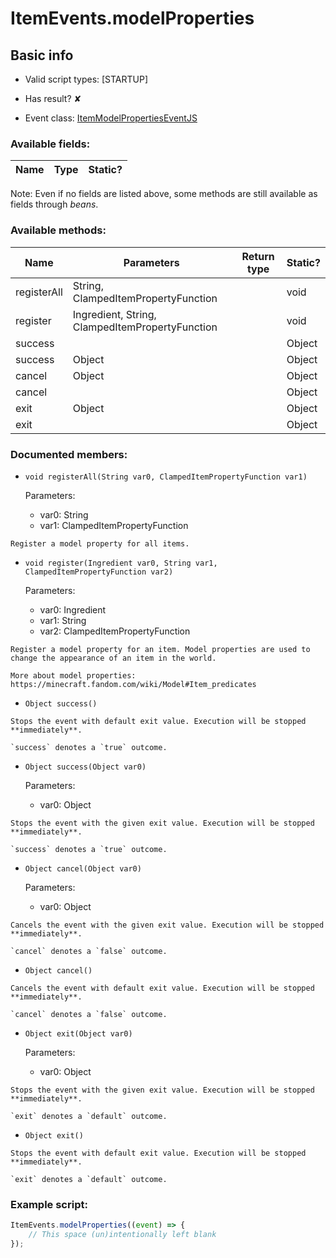 # ItemEvents.modelProperties

## Basic info

- Valid script types: [STARTUP]

- Has result? ✘

- Event class: [ItemModelPropertiesEventJS](https://github.com/KubeJS-Mods/KubeJS/tree/2001/common/src/main/java/dev/latvian/mods/kubejs/item/ItemModelPropertiesEventJS.java)

### Available fields:

| Name | Type | Static? |
| ---- | ---- | ------- |

Note: Even if no fields are listed above, some methods are still available as fields through *beans*.

### Available methods:

| Name | Parameters | Return type | Static? |
| ---- | ---------- | ----------- | ------- |
| registerAll | String, ClampedItemPropertyFunction |  | void | ✘ |
| register | Ingredient, String, ClampedItemPropertyFunction |  | void | ✘ |
| success |  |  | Object | ✘ |
| success | Object |  | Object | ✘ |
| cancel | Object |  | Object | ✘ |
| cancel |  |  | Object | ✘ |
| exit | Object |  | Object | ✘ |
| exit |  |  | Object | ✘ |


### Documented members:

- `void registerAll(String var0, ClampedItemPropertyFunction var1)`

  Parameters:
  - var0: String
  - var1: ClampedItemPropertyFunction

```
Register a model property for all items.
```

- `void register(Ingredient var0, String var1, ClampedItemPropertyFunction var2)`

  Parameters:
  - var0: Ingredient
  - var1: String
  - var2: ClampedItemPropertyFunction

```
Register a model property for an item. Model properties are used to change the appearance of an item in the world.

More about model properties: https://minecraft.fandom.com/wiki/Model#Item_predicates
```

- `Object success()`
```
Stops the event with default exit value. Execution will be stopped **immediately**.

`success` denotes a `true` outcome.
```

- `Object success(Object var0)`

  Parameters:
  - var0: Object

```
Stops the event with the given exit value. Execution will be stopped **immediately**.

`success` denotes a `true` outcome.
```

- `Object cancel(Object var0)`

  Parameters:
  - var0: Object

```
Cancels the event with the given exit value. Execution will be stopped **immediately**.

`cancel` denotes a `false` outcome.
```

- `Object cancel()`
```
Cancels the event with default exit value. Execution will be stopped **immediately**.

`cancel` denotes a `false` outcome.
```

- `Object exit(Object var0)`

  Parameters:
  - var0: Object

```
Stops the event with the given exit value. Execution will be stopped **immediately**.

`exit` denotes a `default` outcome.
```

- `Object exit()`
```
Stops the event with default exit value. Execution will be stopped **immediately**.

`exit` denotes a `default` outcome.
```



### Example script:

```js
ItemEvents.modelProperties((event) => {
	// This space (un)intentionally left blank
});
```

